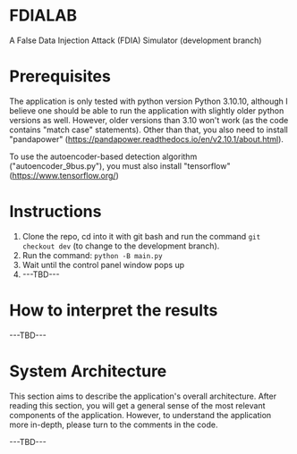 # FDIALAB
A False Data Injection Attack (FDIA) Simulator (development branch)

# Prerequisites
The application is only tested with python version Python 3.10.10, although I believe one should be able to run the application with slightly older python versions as well. However, older versions than 3.10 won't work (as the code contains "match case" statements). Other than that, you also need to install "pandapower" (https://pandapower.readthedocs.io/en/v2.10.1/about.html).

To use the autoencoder-based detection algorithm ("autoencoder_9bus.py"), you must also install "tensorflow" (https://www.tensorflow.org/)

# Instructions
1. Clone the repo, cd into it with git bash and run the command ``` git checkout dev ``` (to change to the development branch). 
2. Run the command: ``` python -B main.py ```  
3. Wait until the control panel window pops up
4. ---TBD---

# How to interpret the results
---TBD---

# System Architecture
This section aims to describe the application's overall architecture. After reading this section, you will get a general sense of the most relevant components of the application. However, to understand the application more in-depth, please turn to the comments in the code. 

---TBD--- 


